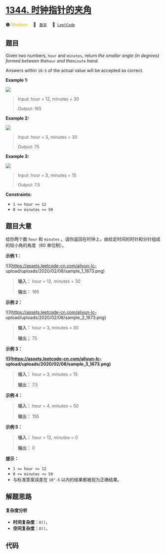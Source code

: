 # [1344. 时钟指针的夹角](https://leetcode.com/problems/angle-between-hands-of-a-clock)

🟠 <font color=#ffb800>Medium</font>&emsp; 🔖&ensp; [`数学`](/leetcode/outline/tag/math.md)&emsp; 🔗&ensp;[`LeetCode`](https://leetcode.com/problems/angle-between-hands-of-a-clock)


## 题目

Given two numbers, `hour` and `minutes`, return _the smaller angle (in
degrees) formed between the_`hour` _and the_`minute` _hand_.

Answers within `10-5` of the actual value will be accepted as correct.



**Example 1:**

![](https://assets.leetcode.com/uploads/2019/12/26/sample_1_1673.png)

> Input: hour = 12, minutes = 30
> 
> Output: 165

**Example 2:**

![](https://assets.leetcode.com/uploads/2019/12/26/sample_2_1673.png)

> Input: hour = 3, minutes = 30
> 
> Output: 75

**Example 3:**

![](https://assets.leetcode.com/uploads/2019/12/26/sample_3_1673.png)

> Input: hour = 3, minutes = 15
> 
> Output: 7.5

**Constraints:**

  * `1 <= hour <= 12`
  * `0 <= minutes <= 59`


## 题目大意

给你两个数 `hour` 和 `minutes` 。请你返回在时钟上，由给定时间的时针和分针组成的较小角的角度（60 单位制）。



**示例 1：**

![](https://assets.leetcode-cn.com/aliyun-lc-
upload/uploads/2020/02/08/sample_1_1673.png)

> 
> 
> 
> 
> 
> **输入：** hour = 12, minutes = 30
> 
> **输出：** 165
> 
> 

**示例 2：**

![](https://assets.leetcode-cn.com/aliyun-lc-
upload/uploads/2020/02/08/sample_2_1673.png)

> 
> 
> 
> 
> 
> **输入：** hour = 3, minutes = 30
> 
> **输出；** 75
> 
> 

**示例 3：**

**![](https://assets.leetcode-cn.com/aliyun-lc-
upload/uploads/2020/02/08/sample_3_1673.png)**

> 
> 
> 
> 
> 
> **输入：** hour = 3, minutes = 15
> 
> **输出：** 7.5
> 
> 

**示例 4：**

> 
> 
> 
> 
> 
> **输入：** hour = 4, minutes = 50
> 
> **输出：** 155
> 
> 

**示例 5：**

> 
> 
> 
> 
> 
> **输入：** hour = 12, minutes = 0
> 
> **输出：** 0
> 
> 



**提示：**

  * `1 <= hour <= 12`
  * `0 <= minutes <= 59`
  * 与标准答案误差在 `10^-5` 以内的结果都被视为正确结果。


## 解题思路

#### 复杂度分析

- **时间复杂度**：`O()`，
- **空间复杂度**：`O()`，

## 代码

```javascript

```